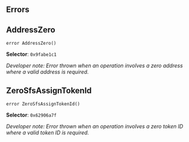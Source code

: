 

## Errors
## AddressZero

```solidity
error AddressZero()
```
**Selector**: `0x9fabe1c1`



*Developer note: Error thrown when an operation involves a zero address where a valid address is required.*

## ZeroSfsAssignTokenId

```solidity
error ZeroSfsAssignTokenId()
```
**Selector**: `0x62906a7f`



*Developer note: Error thrown when an operation involves a zero token ID where a valid token ID is required.*

